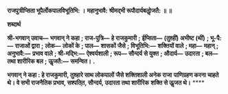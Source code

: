 **राजपुत्रीप्सिता भूपैर्लोकपालविभूतिभि: ।** **महानुभावै: श्रीमद्भी रूपौदार्यबलोॢजतै: ॥ ॥** 

**शब्दार्थ** 

**श्री-भगवान् उवाच—** **भगवान् ने कहा** **; राज-पुत्रि—** **हे राजकुमारी** **; ईप्सिता—** **(तुश्हीं) अभीष्ट (थीं)** **; भू-पै:—** **राजाओं द्वारा** **;** **लोक—** **लोकों के** **; पाल—** **शासकों जैसे** **; विभूतिभि:—** **शक्तियों वाले** **; महा—** **महान्** **; अनुभावै:—** **प्रभाव वाले** **; श्री-मद्भि:—** **ऐश्वर्यशाली** **; रूप—** **सौन्दर्य से युक्त** **; औदार्य—** **उदारता** **; बल—** **तथा शारीरिक बल** **; ऊॢजतै:—** **समन्वित।** **.** 

**भगवान् ने कहा : हे राजकुमारी, तुश्हारे साथ लोकपालों जैसे शक्तिशाली अनेक राजा** **पाणिग्रहण करना चाहते थे। वे सभी राजनैतिक प्रभाव, सश्पति्त, सौन्दर्य, उदारता तथा शारीरिक** **शक्ति से ऊॢजत थे।** **** 